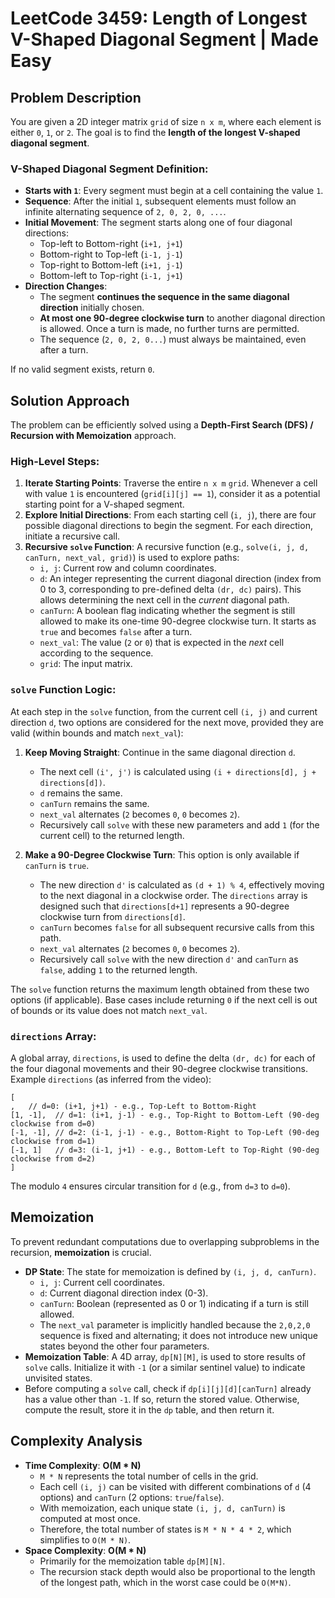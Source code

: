 
# LeetCode 3459: Length of Longest V-Shaped Diagonal Segment | Made Easy


## Problem Description

You are given a 2D integer matrix `grid` of size `n x m`, where each element is either `0`, `1`, or `2`. The goal is to find the **length of the longest V-shaped diagonal segment**.

### V-Shaped Diagonal Segment Definition:

*   **Starts with `1`**: Every segment must begin at a cell containing the value `1`.
*   **Sequence**: After the initial `1`, subsequent elements must follow an infinite alternating sequence of `2, 0, 2, 0, ...`.
*   **Initial Movement**: The segment starts along one of four diagonal directions:
    *   Top-left to Bottom-right (`i+1, j+1`)
    *   Bottom-right to Top-left (`i-1, j-1`)
    *   Top-right to Bottom-left (`i+1, j-1`)
    *   Bottom-left to Top-right (`i-1, j+1`)
*   **Direction Changes**:
    *   The segment **continues the sequence in the same diagonal direction** initially chosen.
    *   **At most one 90-degree clockwise turn** to another diagonal direction is allowed. Once a turn is made, no further turns are permitted.
    *   The sequence (`2, 0, 2, 0...`) must always be maintained, even after a turn.

If no valid segment exists, return `0`.

## Solution Approach

The problem can be efficiently solved using a **Depth-First Search (DFS) / Recursion with Memoization** approach.

### High-Level Steps:

1.  **Iterate Starting Points**: Traverse the entire `n x m` `grid`. Whenever a cell with value `1` is encountered (`grid[i][j] == 1`), consider it as a potential starting point for a V-shaped segment.
2.  **Explore Initial Directions**: From each starting cell (`i, j`), there are four possible diagonal directions to begin the segment. For each direction, initiate a recursive call.
3.  **Recursive `solve` Function**: A recursive function (e.g., `solve(i, j, d, canTurn, next_val, grid)`) is used to explore paths:
    *   `i, j`: Current row and column coordinates.
    *   `d`: An integer representing the current diagonal direction (index from 0 to 3, corresponding to pre-defined delta `(dr, dc)` pairs). This allows determining the next cell in the *current* diagonal path.
    *   `canTurn`: A boolean flag indicating whether the segment is still allowed to make its one-time 90-degree clockwise turn. It starts as `true` and becomes `false` after a turn.
    *   `next_val`: The value (`2` or `0`) that is expected in the *next* cell according to the sequence.
    *   `grid`: The input matrix.

### `solve` Function Logic:

At each step in the `solve` function, from the current cell `(i, j)` and current direction `d`, two options are considered for the next move, provided they are valid (within bounds and match `next_val`):

1.  **Keep Moving Straight**: Continue in the same diagonal direction `d`.
    *   The next cell `(i', j')` is calculated using `(i + directions[d], j + directions[d])`.
    *   `d` remains the same.
    *   `canTurn` remains the same.
    *   `next_val` alternates (`2` becomes `0`, `0` becomes `2`).
    *   Recursively call `solve` with these new parameters and add `1` (for the current cell) to the returned length.

2.  **Make a 90-Degree Clockwise Turn**: This option is only available if `canTurn` is `true`.
    *   The new direction `d'` is calculated as `(d + 1) % 4`, effectively moving to the next diagonal in a clockwise order. The `directions` array is designed such that `directions[d+1]` represents a 90-degree clockwise turn from `directions[d]`.
    *   `canTurn` becomes `false` for all subsequent recursive calls from this path.
    *   `next_val` alternates (`2` becomes `0`, `0` becomes `2`).
    *   Recursively call `solve` with the new direction `d'` and `canTurn` as `false`, adding `1` to the returned length.

The `solve` function returns the maximum length obtained from these two options (if applicable). Base cases include returning `0` if the next cell is out of bounds or its value does not match `next_val`.

### `directions` Array:

A global array, `directions`, is used to define the delta `(dr, dc)` for each of the four diagonal movements and their 90-degree clockwise transitions.
Example `directions` (as inferred from the video):
```
[
,   // d=0: (i+1, j+1) - e.g., Top-Left to Bottom-Right
[1, -1],  // d=1: (i+1, j-1) - e.g., Top-Right to Bottom-Left (90-deg clockwise from d=0)
[-1, -1], // d=2: (i-1, j-1) - e.g., Bottom-Right to Top-Left (90-deg clockwise from d=1)
[-1, 1]   // d=3: (i-1, j+1) - e.g., Bottom-Left to Top-Right (90-deg clockwise from d=2)
]
```
The modulo `4` ensures circular transition for `d` (e.g., from `d=3` to `d=0`).

## Memoization

To prevent redundant computations due to overlapping subproblems in the recursion, **memoization** is crucial.

*   **DP State**: The state for memoization is defined by `(i, j, d, canTurn)`.
    *   `i, j`: Current cell coordinates.
    *   `d`: Current diagonal direction index (0-3).
    *   `canTurn`: Boolean (represented as 0 or 1) indicating if a turn is still allowed.
    *   The `next_val` parameter is implicitly handled because the `2,0,2,0` sequence is fixed and alternating; it does not introduce new unique states beyond the other four parameters.
*   **Memoization Table**: A 4D array, `dp[N][M]`, is used to store results of `solve` calls. Initialize it with `-1` (or a similar sentinel value) to indicate unvisited states.
*   Before computing a `solve` call, check if `dp[i][j][d][canTurn]` already has a value other than `-1`. If so, return the stored value. Otherwise, compute the result, store it in the `dp` table, and then return it.

## Complexity Analysis

*   **Time Complexity**: **O(M * N)**
    *   `M * N` represents the total number of cells in the grid.
    *   Each cell `(i, j)` can be visited with different combinations of `d` (4 options) and `canTurn` (2 options: `true`/`false`).
    *   With memoization, each unique state `(i, j, d, canTurn)` is computed at most once.
    *   Therefore, the total number of states is `M * N * 4 * 2`, which simplifies to `O(M * N)`.
*   **Space Complexity**: **O(M * N)**
    *   Primarily for the memoization table `dp[M][N]`.
    *   The recursion stack depth would also be proportional to the length of the longest path, which in the worst case could be `O(M*N)`.
```
